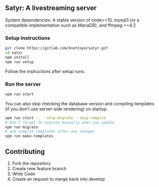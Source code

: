 ## Satyr: A livestreaming server

System dependencies: A stable version of node>=10, mysql3 (or a compatible implementation such as MariaDB), and ffmpeg >=4.2

### Setup Instructions
```bash
git clone https://gitlab.com/knotteye/satyr.git
cd satyr
npm install
npm run setup
```
Follow the instructions after setup runs.

### Run the server
```bash
npm run start
```
You can also skip checking the database version and compiling templates (if you don't use server-side rendering) on startup.
```bash
npm run start -- --skip-migrate --skip-compile
# don't forget to migrate manually when you update
npm run migrate
# and compile templates after any changes
npm run make-templates
```

## Contributing

1. Fork the repository
2. Create new feature branch
3. Write Code
4. Create an request to merge back into develop
